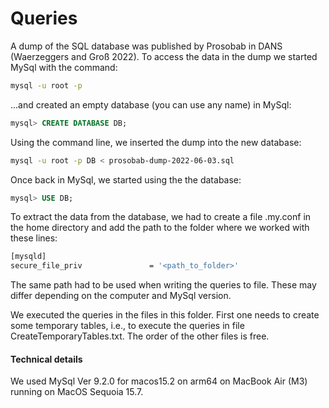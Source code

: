 # Queries

A dump of the SQL database was published by Prosobab in DANS (Waerzeggers and Groß 2022). To access the data in the dump we started MySql with the command:
```bash
mysql -u root -p
```
...and  created an empty database (you can use any name) in MySql:
```sql
mysql> CREATE DATABASE DB;
```
Using the command line, we inserted the dump into the new database:
```Bash
mysql -u root -p DB < prosobab-dump-2022-06-03.sql
```
Once back in MySql, we started using the the database:
```sql
mysql> USE DB;
```
To extract the data from the database, we had to create a file .my.conf in the home directory and add the path to the folder where we worked with these lines:
```bash
[mysqld]
secure_file_priv               = '<path_to_folder>'
```
The same path had to be used when writing the queries to file. These may differ depending on the computer and MySql version.

We executed the queries in the files in this folder. First one needs to create some temporary tables, i.e., to execute the queries in file CreateTemporaryTables.txt. The order of the other files is free.

#### Technical details

We used MySql Ver 9.2.0 for macos15.2 on arm64 on MacBook Air (M3) running on MacOS Sequoia 15.7.
